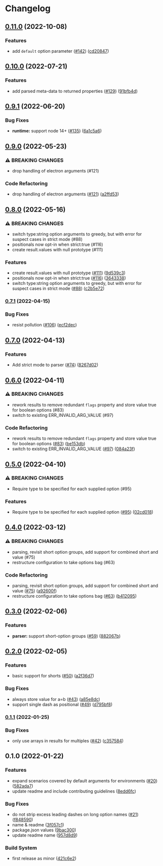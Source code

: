 # Changelog

## [0.11.0](https://github.com/pkgjs/parseargs/compare/v0.10.0...v0.11.0) (2022-10-08)

### Features

* add `default` option parameter ([#142](https://github.com/pkgjs/parseargs/issues/142)) ([cd20847](https://github.com/pkgjs/parseargs/commit/cd20847a00b2f556aa9c085ac83b942c60868ec1))

## [0.10.0](https://github.com/pkgjs/parseargs/compare/v0.9.1...v0.10.0) (2022-07-21)

### Features

* add parsed meta-data to returned properties ([#129](https://github.com/pkgjs/parseargs/issues/129)) ([91bfb4d](https://github.com/pkgjs/parseargs/commit/91bfb4d3f7b6937efab1b27c91c45d1205f1497e))

## [0.9.1](https://github.com/pkgjs/parseargs/compare/v0.9.0...v0.9.1) (2022-06-20)

### Bug Fixes

* **runtime:** support node 14+ ([#135](https://github.com/pkgjs/parseargs/issues/135)) ([6a1c5a6](https://github.com/pkgjs/parseargs/commit/6a1c5a6f7cadf2f035e004027e2742e3c4ce554b))

## [0.9.0](https://github.com/pkgjs/parseargs/compare/v0.8.0...v0.9.0) (2022-05-23)

### ⚠ BREAKING CHANGES

* drop handling of electron arguments (#121)

### Code Refactoring

* drop handling of electron arguments ([#121](https://github.com/pkgjs/parseargs/issues/121)) ([a2ffd53](https://github.com/pkgjs/parseargs/commit/a2ffd537c244a062371522b955acb45a404fc9f2))

## [0.8.0](https://github.com/pkgjs/parseargs/compare/v0.7.1...v0.8.0) (2022-05-16)

### ⚠ BREAKING CHANGES

* switch type:string option arguments to greedy, but with error for suspect cases in strict mode (#88)
* positionals now opt-in when strict:true (#116)
* create result.values with null prototype (#111)

### Features

* create result.values with null prototype ([#111](https://github.com/pkgjs/parseargs/issues/111)) ([9d539c3](https://github.com/pkgjs/parseargs/commit/9d539c3d57f269c160e74e0656ad4fa84ff92ec2))
* positionals now opt-in when strict:true ([#116](https://github.com/pkgjs/parseargs/issues/116)) ([3643338](https://github.com/pkgjs/parseargs/commit/364333826b746e8a7dc5505b4b22fd19ac51df3b))
* switch type:string option arguments to greedy, but with error for suspect cases in strict mode ([#88](https://github.com/pkgjs/parseargs/issues/88)) ([c2b5e72](https://github.com/pkgjs/parseargs/commit/c2b5e72161991dfdc535909f1327cc9b970fe7e8))

### [0.7.1](https://github.com/pkgjs/parseargs/compare/v0.7.0...v0.7.1) (2022-04-15)

### Bug Fixes

* resist pollution ([#106](https://github.com/pkgjs/parseargs/issues/106)) ([ecf2dec](https://github.com/pkgjs/parseargs/commit/ecf2dece0a9f2a76d789384d5d71c68ffe64022a))

## [0.7.0](https://github.com/pkgjs/parseargs/compare/v0.6.0...v0.7.0) (2022-04-13)

### Features

* Add strict mode to parser ([#74](https://github.com/pkgjs/parseargs/issues/74)) ([8267d02](https://github.com/pkgjs/parseargs/commit/8267d02083a87b8b8a71fcce08348d1e031ea91c))

## [0.6.0](https://github.com/pkgjs/parseargs/compare/v0.5.0...v0.6.0) (2022-04-11)

### ⚠ BREAKING CHANGES

* rework results to remove redundant `flags` property and store value true for boolean options (#83)
* switch to existing ERR_INVALID_ARG_VALUE (#97)

### Code Refactoring

* rework results to remove redundant `flags` property and store value true for boolean options ([#83](https://github.com/pkgjs/parseargs/issues/83)) ([be153db](https://github.com/pkgjs/parseargs/commit/be153dbed1d488cb7b6e27df92f601ba7337713d))
* switch to existing ERR_INVALID_ARG_VALUE ([#97](https://github.com/pkgjs/parseargs/issues/97)) ([084a23f](https://github.com/pkgjs/parseargs/commit/084a23f9fde2da030b159edb1c2385f24579ce40))

## [0.5.0](https://github.com/pkgjs/parseargs/compare/v0.4.0...v0.5.0) (2022-04-10)

### ⚠ BREAKING CHANGES

* Require type to be specified for each supplied option (#95)

### Features

* Require type to be specified for each supplied option ([#95](https://github.com/pkgjs/parseargs/issues/95)) ([02cd018](https://github.com/pkgjs/parseargs/commit/02cd01885b8aaa59f2db8308f2d4479e64340068))

## [0.4.0](https://github.com/pkgjs/parseargs/compare/v0.3.0...v0.4.0) (2022-03-12)

### ⚠ BREAKING CHANGES

* parsing, revisit short option groups, add support for combined short and value (#75)
* restructure configuration to take options bag (#63)

### Code Refactoring

* parsing, revisit short option groups, add support for combined short and value ([#75](https://github.com/pkgjs/parseargs/issues/75)) ([a92600f](https://github.com/pkgjs/parseargs/commit/a92600fa6c214508ab1e016fa55879a314f541af))
* restructure configuration to take options bag ([#63](https://github.com/pkgjs/parseargs/issues/63)) ([b412095](https://github.com/pkgjs/parseargs/commit/b4120957d90e809ee8b607b06e747d3e6a6b213e))

## [0.3.0](https://github.com/pkgjs/parseargs/compare/v0.2.0...v0.3.0) (2022-02-06)

### Features

* **parser:** support short-option groups ([#59](https://github.com/pkgjs/parseargs/issues/59)) ([882067b](https://github.com/pkgjs/parseargs/commit/882067bc2d7cbc6b796f8e5a079a99bc99d4e6ba))

## [0.2.0](https://github.com/pkgjs/parseargs/compare/v0.1.1...v0.2.0) (2022-02-05)

### Features

* basic support for shorts ([#50](https://github.com/pkgjs/parseargs/issues/50)) ([a2f36d7](https://github.com/pkgjs/parseargs/commit/a2f36d7da4145af1c92f76806b7fe2baf6beeceb))

### Bug Fixes

* always store value for a=b ([#43](https://github.com/pkgjs/parseargs/issues/43)) ([a85e8dc](https://github.com/pkgjs/parseargs/commit/a85e8dc06379fd2696ee195cc625de8fac6aee42))
* support single dash as positional ([#49](https://github.com/pkgjs/parseargs/issues/49)) ([d795bf8](https://github.com/pkgjs/parseargs/commit/d795bf877d068fd67aec381f30b30b63f97109ad))

### [0.1.1](https://github.com/pkgjs/parseargs/compare/v0.1.0...v0.1.1) (2022-01-25)

### Bug Fixes

* only use arrays in results for multiples ([#42](https://github.com/pkgjs/parseargs/issues/42)) ([c357584](https://github.com/pkgjs/parseargs/commit/c357584847912506319ed34a0840080116f4fd65))

## 0.1.0 (2022-01-22)

### Features

* expand scenarios covered by default arguments for environments ([#20](https://github.com/pkgjs/parseargs/issues/20)) ([582ada7](https://github.com/pkgjs/parseargs/commit/582ada7be0eca3a73d6e0bd016e7ace43449fa4c))
* update readme and include contributing guidelines ([8edd6fc](https://github.com/pkgjs/parseargs/commit/8edd6fc863cd705f6fac732724159ebe8065a2b0))

### Bug Fixes

* do not strip excess leading dashes on long option names ([#21](https://github.com/pkgjs/parseargs/issues/21)) ([f848590](https://github.com/pkgjs/parseargs/commit/f848590ebf3249ed5979ff47e003fa6e1a8ec5c0))
* name & readme ([3f057c1](https://github.com/pkgjs/parseargs/commit/3f057c1b158a1bdbe878c64b57460c58e56e465f))
* package.json values ([9bac300](https://github.com/pkgjs/parseargs/commit/9bac300e00cd76c77076bf9e75e44f8929512da9))
* update readme name ([957d8d9](https://github.com/pkgjs/parseargs/commit/957d8d96e1dcb48297c0a14345d44c0123b2883e))

### Build System

* first release as minor ([421c6e2](https://github.com/pkgjs/parseargs/commit/421c6e2569a8668ad14fac5a5af5be60479a7571))

